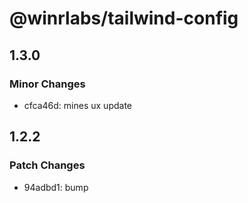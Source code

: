 # @winrlabs/tailwind-config

## 1.3.0

### Minor Changes

- cfca46d: mines ux update

## 1.2.2

### Patch Changes

- 94adbd1: bump
